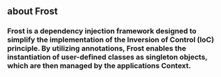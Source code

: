 ## about Frost
### Frost is a dependency injection framework designed to simplify the implementation of the Inversion of Control (IoC) principle. By utilizing annotations, Frost enables the instantiation of user-defined classes as singleton objects, which are then managed by the applications Context.